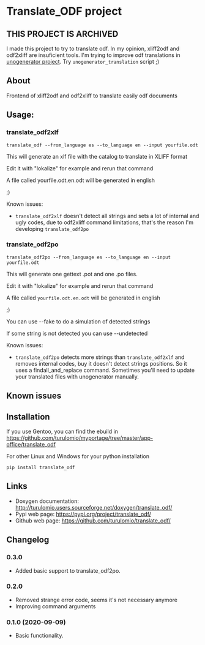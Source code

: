# Translate_ODF project

## THIS PROJECT IS ARCHIVED

I made this project to try to translate odf. In my opinion, xliff2odf and odf2xliff are insuficient tools. I'm trying to improve odf translations in [unogenerator project](https://github.com/turulomio/unogenerator). Try `unogenerator_translation` script ;)


## About

Frontend of xliff2odf and odf2xliff to translate easily odf documents

## Usage:

### translate_odf2xlf

`translate_odf --from_language es --to_language en --input yourfile.odt`

This will generate an xlf file with the catalog to translate in XLIFF format

Edit it with "lokalize" for example and rerun that command

A file called yourfile.odt.en.odt will be generated in english

;)

Known issues:

- `translate_odf2xlf` doesn't detect all strings and sets a lot of internal and ugly codes, due to odf2xliff command limitations, that's the reason I'm developing `translate_odf2po`


### translate_odf2po

`translate_odf2po --from_language es --to_language en --input yourfile.odt`

This will generate one gettext .pot and one .po files. 

Edit it with "lokalize" for example and rerun that command

A file called `yourfile.odt.en.odt` will be generated in english

;)

You can use --fake to do a simulation of detected strings

If some string is not detected you can use --undetected 

Known issues:

- `translate_odf2po` detects more strings than `translate_odf2xlf` and removes internal codes, buy it doesn't detect strings positions. So it uses a findall_and_replace command. Sometimes you'll need to update your translated files with unogenerator manually.


## Known issues



## Installation

If you use Gentoo, you can find the ebuild in https://github.com/turulomio/myportage/tree/master/app-office/translate_odf

For other Linux and Windows for your python installation

`pip install translate_odf`

## Links

- Doxygen documentation: http://turulomio.users.sourceforge.net/doxygen/translate_odf/
- Pypi web page: https://pypi.org/project/translate_odf/
- Github web page: https://github.com/turulomio/translate_odf/

## Changelog

### 0.3.0
- Added basic support to translate_odf2po.

### 0.2.0

- Removed strange error code, seems it's not necessary anymore
- Improving command arguments 

### 0.1.0 (2020-09-09)

- Basic functionality.
